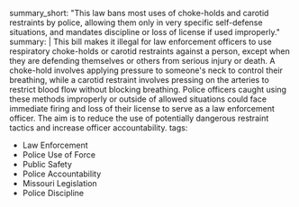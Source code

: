 summary_short: "This law bans most uses of choke-holds and carotid restraints by police, allowing them only in very specific self-defense situations, and mandates discipline or loss of license if used improperly."
summary: |
  This bill makes it illegal for law enforcement officers to use respiratory choke-holds or carotid restraints against a person, except when they are defending themselves or others from serious injury or death. A choke-hold involves applying pressure to someone's neck to control their breathing, while a carotid restraint involves pressing on the arteries to restrict blood flow without blocking breathing. Police officers caught using these methods improperly or outside of allowed situations could face immediate firing and loss of their license to serve as a law enforcement officer. The aim is to reduce the use of potentially dangerous restraint tactics and increase officer accountability.
tags:
  - Law Enforcement
  - Police Use of Force
  - Public Safety
  - Police Accountability
  - Missouri Legislation
  - Police Discipline
